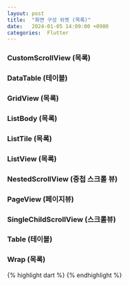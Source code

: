 ```yaml
---
layout: post
title:  "화면 구성 위젯 (목록)"
date:   2024-01-05 14:09:00 +0900
categories:  Flutter
---
```


### CustomScrollView (목록)
### DataTable (테이블)
### GridView (목록)
### ListBody (목록)
### ListTile (목록)
### ListView (목록)
### NestedScrollView (중첩 스크롤 뷰)
### PageView (페이지뷰)
### SingleChildScrollView (스크롤뷰)
### Table (테이블)
### Wrap (목록)

{% highlight dart %}
{% endhighlight %}